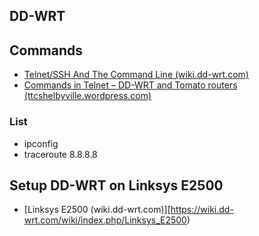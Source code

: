 ## DD-WRT

## Commands

* [Telnet/SSH And The Command Line (wiki.dd-wrt.com)](https://wiki.dd-wrt.com/wiki/index.php/Telnet/SSH_and_the_Command_Line)
* [Commands in Telnet – DD-WRT and Tomato routers (ttcshelbyville.wordpress.com)](https://ttcshelbyville.wordpress.com/2014/06/29/commands-in-telnet-dd-wrt-and-tomato-routers/)

### List

* ipconfig
* traceroute 8.8.8.8

## Setup DD-WRT on Linksys E2500

* [Linksys E2500 (wiki.dd-wrt.com)][https://wiki.dd-wrt.com/wiki/index.php/Linksys_E2500)
